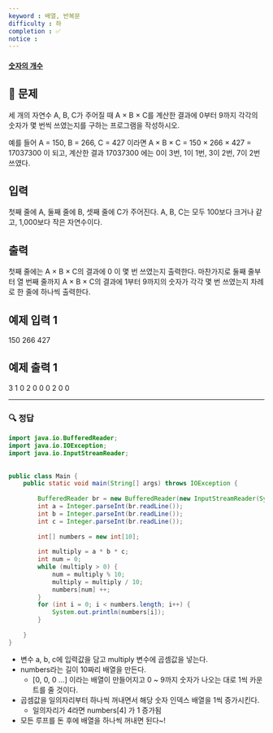 ```yaml
---
keyword : 배열, 반복문
difficulty : 하
completion : ✅
notice : 
---
```


#### [숫자의 개수](https://www.acmicpc.net/problem/2577)

## 📝 문제

세 개의 자연수 A, B, C가 주어질 때 A × B × C를 계산한 결과에 0부터 9까지 각각의 숫자가 몇 번씩 쓰였는지를 구하는 프로그램을 작성하시오.

예를 들어 A = 150, B = 266, C = 427 이라면 A × B × C = 150 × 266 × 427 = 17037300 이 되고, 계산한 결과 17037300 에는 0이 3번, 1이 1번, 3이 2번, 7이 2번 쓰였다.

## 입력

첫째 줄에 A, 둘째 줄에 B, 셋째 줄에 C가 주어진다. A, B, C는 모두 100보다 크거나 같고, 1,000보다 작은 자연수이다.

## 출력

첫째 줄에는 A × B × C의 결과에 0 이 몇 번 쓰였는지 출력한다. 마찬가지로 둘째 줄부터 열 번째 줄까지 A × B × C의 결과에 1부터 9까지의 숫자가 각각 몇 번 쓰였는지 차례로 한 줄에 하나씩 출력한다.

## 예제 입력 1

150
266
427

## 예제 출력 1

3
1
0
2
0
0
0
2
0
0


---

### 🔍 정답

```java
import java.io.BufferedReader;  
import java.io.IOException;  
import java.io.InputStreamReader;  
  
  
public class Main {  
    public static void main(String[] args) throws IOException {  
  
        BufferedReader br = new BufferedReader(new InputStreamReader(System.in));  
        int a = Integer.parseInt(br.readLine());  
        int b = Integer.parseInt(br.readLine());  
        int c = Integer.parseInt(br.readLine());  
  
        int[] numbers = new int[10];  
  
        int multiply = a * b * c;  
        int num = 0;  
        while (multiply > 0) {  
            num = multiply % 10;  
            multiply = multiply / 10;  
            numbers[num] ++;  
        }  
        for (int i = 0; i < numbers.length; i++) {  
            System.out.println(numbers[i]);  
        }  
  
    }  
}
```
- 변수 a, b, c에 입력값을 담고 multiply 변수에 곱셈값을 넣는다.
- numbers라는 길이 10짜리 배열을 만든다.
	- [0, 0, 0 ...] 이라는 배열이 만들어지고 0 ~ 9까지 숫자가 나오는 대로 1씩 카운트를 줄 것이다.
- 곱셈값을 일의자리부터 하나씩 꺼내면서 해당 숫자 인덱스 배열을 1씩 증가시킨다.
	- 일의자리가 4라면 numbers[4] 가 1 증가됨
- 모든 루프를 돈 후에 배열을 하나씩 꺼내면 된다~!
